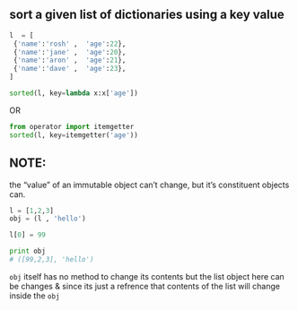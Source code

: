 ## sort a given list of dictionaries using a key value
```python 
l  = [
 {'name':'rosh' ,  'age':22},
 {'name':'jane' ,  'age':20},
 {'name':'aron' ,  'age':21},
 {'name':'dave' ,  'age':23},
]
```
```python
sorted(l, key=lambda x:x['age'])
```
OR
```python
from operator import itemgetter
sorted(l, key=itemgetter('age'))
```

## NOTE:
the “value” of an immutable object can’t change, but it’s constituent objects can.
```python
l = [1,2,3]
obj = (l , 'hello')

l[0] = 99

print obj
# ([99,2,3], 'hello')

```

`obj` itself has no method to change its contents but the list object here can be changes & since its just a refrence that contents of the list will change inside the `obj`

